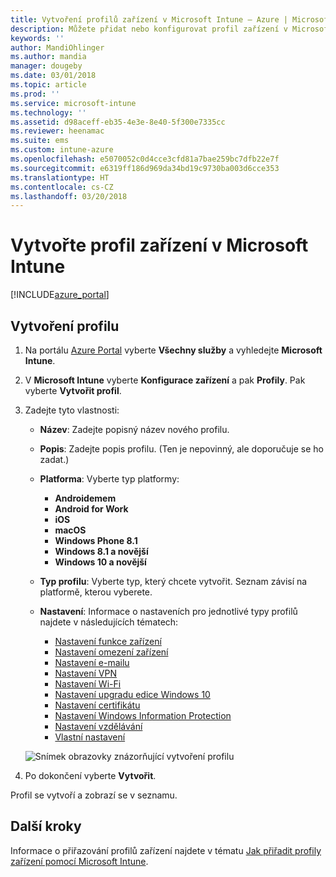 ```yaml
---
title: Vytvoření profilů zařízení v Microsoft Intune – Azure | Microsoft Docs
description: Můžete přidat nebo konfigurovat profil zařízení v Microsoft Intune, včetně výběru typu platformy a konfigurace nastavení na portálu Azure Portal.
keywords: ''
author: MandiOhlinger
ms.author: mandia
manager: dougeby
ms.date: 03/01/2018
ms.topic: article
ms.prod: ''
ms.service: microsoft-intune
ms.technology: ''
ms.assetid: d98aceff-eb35-4e3e-8e40-5f300e7335cc
ms.reviewer: heenamac
ms.suite: ems
ms.custom: intune-azure
ms.openlocfilehash: e5070052c0d4cce3cfd81a7bae259bc7dfb22e7f
ms.sourcegitcommit: e6319ff186d969da34bd19c9730ba003d6cce353
ms.translationtype: HT
ms.contentlocale: cs-CZ
ms.lasthandoff: 03/20/2018
---
```

# <a name="create-a-device-profile-in-microsoft-intune"></a>Vytvořte profil zařízení v Microsoft Intune

[!INCLUDE[azure_portal](./includes/azure_portal.md)]

## <a name="create-the-profile"></a>Vytvoření profilu
1. Na portálu [Azure Portal](https://portal.azure.com) vyberte **Všechny služby** a vyhledejte **Microsoft Intune**.

2. V **Microsoft Intune** vyberte **Konfigurace zařízení** a pak **Profily**. Pak vyberte **Vytvořit profil**.

3. Zadejte tyto vlastnosti:

    - **Název**: Zadejte popisný název nového profilu.
    - **Popis**: Zadejte popis profilu. (Ten je nepovinný, ale doporučuje se ho zadat.)
    - **Platforma**: Vyberte typ platformy:  

        - **Androidemem**
        - **Android for Work**
        - **iOS**
        - **macOS**
        - **Windows Phone 8.1**
        - **Windows 8.1 a novější**
        - **Windows 10 a novější**

    - **Typ profilu**: Vyberte typ, který chcete vytvořit. Seznam závisí na platformě, kterou vyberete.
    - **Nastavení**: Informace o nastaveních pro jednotlivé typy profilů najdete v následujících tématech:

        -  [Nastavení funkce zařízení](device-features-configure.md)
        -  [Nastavení omezení zařízení](device-restrictions-configure.md)
        -  [Nastavení e-mailu](email-settings-configure.md)
        -  [Nastavení VPN](vpn-settings-configure.md)
        -  [Nastavení Wi-Fi](wi-fi-settings-configure.md)
        -  [Nastavení upgradu edice Windows 10](edition-upgrade-configure-windows-10.md)
        -  [Nastavení certifikátu](certificates-configure.md)
        -  [Nastavení Windows Information Protection](windows-information-protection-configure.md)
        -  [Nastavení vzdělávání](education-settings-configure.md)
        -  [Vlastní nastavení](custom-settings-configure.md)

    ![Snímek obrazovky znázorňující vytvoření profilu](./media/create-device-profile.png)

4. Po dokončení vyberte **Vytvořit**.

Profil se vytvoří a zobrazí se v seznamu.


## <a name="next-steps"></a>Další kroky
Informace o přiřazování profilů zařízení najdete v tématu [Jak přiřadit profily zařízení pomocí Microsoft Intune](device-profile-assign.md).
